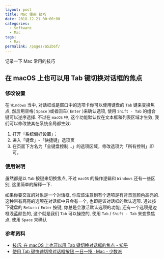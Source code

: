 ```yaml
---
layout: post
title: Mac 使用 技巧
date: 2018-12-21 00:00:00
categories: 
  - Software
  - Mac
tags: 
  - Mac
permalink: /pages/a52b6f/
---
```


记录一下 Mac 常用的技巧

## 在 macOS 上也可以用 Tab 键切换对话框的焦点

### 修改设置

在 `Windows` 当中, 对话框或是窗口中的选项卡你可以使用键盘的 `Tab` 键来变换焦点, 然后用空格( `Space` )或者回车( `Enter` )来确认选项, 使用 `Shift - Tab` 的组合键可以逆序选择. 不过在 `macOS` 中, 这个功能默认仅在文本框和列表区域才生效, 我们可以修改使其在系统全局都生效:

1. 打开「系统偏好设置」；
2. 进入「键盘」-「快捷键」选项页
3. 在页面下方名为「全键盘控制…」的选项区域，修改选项为「所有控制」即可。

### 使用说明

虽然都是以 `Tab` 按键来切换焦点, 不过 `macOS` 的操作逻辑和 `Windows` 还有一些区别, 这里简单的解释一下.

如果你要交互的对象是一个对话框, 你应该注意到有个选项是有背景蓝颜色高亮的. 这种带有高亮的选项在对话框中只会有一个, 也即是该对话框的默认选项. 通过按下键盘的 `Return` / `Enter` 按键, 你总是会激活默认选项的功能; 还有一个选项是边框浅蓝颜色的, 这个就是我们 `Tab` 可以操控的, 使用 `Tab` / `Shift - Tab` 来变换焦点, 使用 `Space` 来确认

### 参考资料

- [技巧: 在 macOS 上也可以用 Tab 键切换对话框的焦点 - 知乎](https://zhuanlan.zhihu.com/p/27586949)
- [使用 Tab 键快速切换对话框按钮 一日一技 · Mac - 少数派](https://sspai.com/post/39113)
